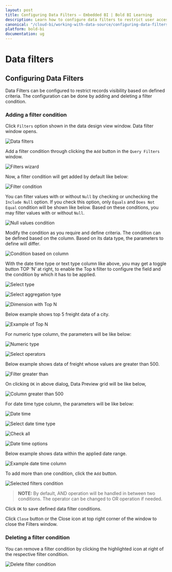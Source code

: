 ```yaml
---
layout: post
title: Configuring Data Filters – Embedded BI | Bold BI Learning
description: Learn how to configure data filters to restrict user access to records at data source level in Bold BI Embedded.
canonical: "/cloud-bi/working-with-data-source/configuring-data-filters/"
platform: bold-bi
documentation: ug
---
```


# Data filters 

## Configuring Data Filters

  Data Filters can be configured to restrict records visibility based on defined criteria. The configuration can be done by adding and deleting a filter condition.
  
### Adding a filter condition

   Click `Filters` option shown in the data design view window. Data filter window opens.

   ![Data filters](/static/assets/embedded/working-with-datasource/images/datafilters.png)

   Add a filter condition through clicking the `Add` button in the `Query Filters` window.

   ![Filters wizard](/static/assets/embedded/working-with-datasource/images/filterswizard.png)

   Now, a filter condition will get added by default like below:

   ![Filter condition](/static/assets/embedded/working-with-datasource/images/filtercondition.png)
   
   You can filter values with or without `Null` by checking or unchecking the `Include Null` option. If you check this option, only `Equals` and `Does Not Equal` condition will be shown like below. Based on these conditions, you may filter values with or without `Null`.
   
   ![Null values condition](/static/assets/embedded/working-with-datasource/images/nullvaluescondition.PNG)
   
   Modify the condition as you require and define criteria. The condition can be defined based on the column. Based on its data type, the parameters to define will differ.

   ![Condition based on column](/static/assets/embedded/working-with-datasource/images/conditionbasedoncolumn.png)

   With the date time type or text type column like above, you may get a toggle button TOP ‘N’ at right, to enable the Top `N` filter to configure the field and the condition by which it has to be applied.

   ![Select type](/static/assets/embedded/working-with-datasource/images/selecttype.PNG)

   ![Select aggregation type](/static/assets/embedded/working-with-datasource/images/selectaggregationtype.PNG)
   
   ![Dimension with Top N](/static/assets/embedded/working-with-datasource/images/dimensionwithTopn.png)
   
   Below example shows top 5 freight data of a city.
   
   ![Example of Top N](/static/assets/embedded/working-with-datasource/images/exampledimensionwithtop.png)

   For numeric type column, the parameters will be like below:

   ![Numeric type](/static/assets/embedded/working-with-datasource/images/numerictype.PNG)

   ![Select operators](/static/assets/embedded/working-with-datasource/images/selectoperators.PNG)
   
   Below example shows data of freight whose values are greater than 500. 
   
   ![Filter greater than](/static/assets/embedded/working-with-datasource/images/filtergreaterthan.png)

   On clicking `OK` in above dialog, Data Preview grid will be like below,

   ![Column greater than 500](/static/assets/embedded/working-with-datasource/images/column-greater-than-500.png)

   For date time type column, the parameters will be like below:

   ![Date time](/static/assets/embedded/working-with-datasource/images/datetimetypefilter.png)

   ![Select date time type](/static/assets/embedded/working-with-datasource/images/selectdatetimetype.PNG)

   ![Check all](/static/assets/embedded/working-with-datasource/images/selectcheckall.PNG)

   ![Date time options](/static/assets/embedded/working-with-datasource/images/datetimeoptions.png)
   
   Below example shows data within the applied date range.
   
   ![Example date time column](/static/assets/embedded/working-with-datasource/images/examplefordatetimecolumn.png)

   To add more than one condition, click the `Add` button.

   ![Selected filters condition](/static/assets/embedded/working-with-datasource/images/selectedfilterscondition.PNG#max-width=100%)

   > **NOTE:**  By default, AND operation will be handled in between two conditions. The operator can be changed to OR operation if needed.

   Click `OK` to save defined data filter conditions.

   Click `Close` button or the Close icon at top right corner of the window to close the Filters window.
   
### Deleting a filter condition

   You can remove a filter condition by clicking the highlighted icon at right of the respective filter condition.

   ![Delete filter condition](/static/assets/embedded/working-with-datasource/images/deletefiltercondition.png)


 



